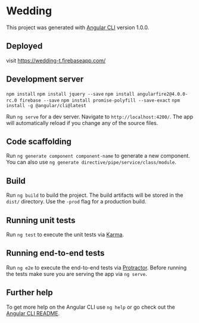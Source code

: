 # Wedding

This project was generated with [Angular CLI](https://github.com/angular/angular-cli) version 1.0.0.

## Deployed 

visit https://wedding-t.firebaseapp.com/

## Development server

`npm install`
`npm install jquery --save`
`npm install angularfire2@4.0.0-rc.0 firebase --save`
`npm install promise-polyfill --save-exact`
`npm install -g @angular/cli@latest`

Run `ng serve` for a dev server. Navigate to `http://localhost:4200/`. The app will automatically reload if you change any of the source files.

## Code scaffolding

Run `ng generate component component-name` to generate a new component. You can also use `ng generate directive/pipe/service/class/module`.

## Build

Run `ng build` to build the project. The build artifacts will be stored in the `dist/` directory. Use the `-prod` flag for a production build.

## Running unit tests

Run `ng test` to execute the unit tests via [Karma](https://karma-runner.github.io).

## Running end-to-end tests

Run `ng e2e` to execute the end-to-end tests via [Protractor](http://www.protractortest.org/).
Before running the tests make sure you are serving the app via `ng serve`.

## Further help

To get more help on the Angular CLI use `ng help` or go check out the [Angular CLI README](https://github.com/angular/angular-cli/blob/master/README.md).
